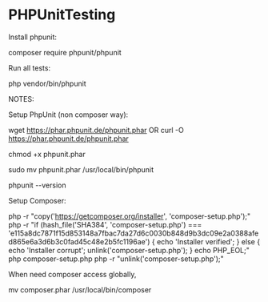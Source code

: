 # PHPUnitTesting

Install phpunit:

composer require phpunit/phpunit

Run all tests:

php vendor/bin/phpunit

NOTES:



Setup PhpUnit (non composer way):

wget https://phar.phpunit.de/phpunit.phar OR curl -O https://phar.phpunit.de/phpunit.phar

chmod +x phpunit.phar

sudo mv phpunit.phar /usr/local/bin/phpunit

phpunit --version


Setup Composer:

php -r "copy('https://getcomposer.org/installer', 'composer-setup.php');"
php -r "if (hash_file('SHA384', 'composer-setup.php') === 'e115a8dc7871f15d853148a7fbac7da27d6c0030b848d9b3dc09e2a0388afed865e6a3d6b3c0fad45c48e2b5fc1196ae') { echo 'Installer verified'; } else { echo 'Installer corrupt'; unlink('composer-setup.php'); } echo PHP_EOL;"
php composer-setup.php
php -r "unlink('composer-setup.php');"

When need composer access globally,

mv composer.phar /usr/local/bin/composer
